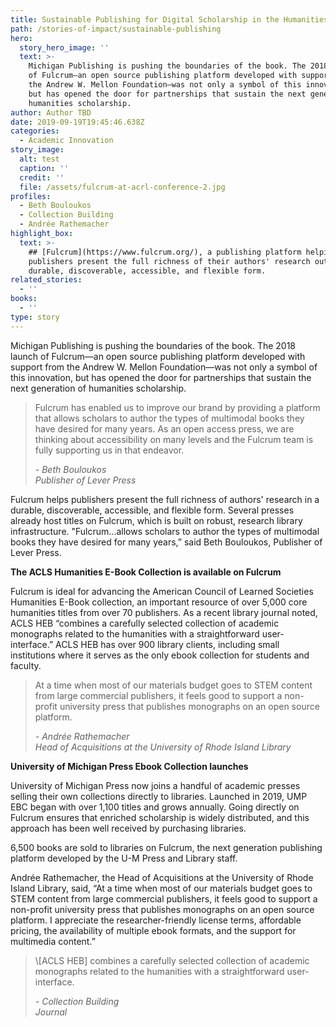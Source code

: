 ```yaml
---
title: Sustainable Publishing for Digital Scholarship in the Humanities
path: /stories-of-impact/sustainable-publishing
hero:
  story_hero_image: ''
  text: >-
    Michigan Publishing is pushing the boundaries of the book. The 2018 launch
    of Fulcrum—an open source publishing platform developed with support from
    the Andrew W. Mellon Foundation—was not only a symbol of this innovation,
    but has opened the door for partnerships that sustain the next generation of
    humanities scholarship.
author: Author TBD
date: 2019-09-19T19:45:46.638Z
categories:
  - Academic Innovation
story_image:
  alt: test
  caption: ''
  credit: ''
  file: /assets/fulcrum-at-acrl-conference-2.jpg
profiles:
  - Beth Bouloukos
  - Collection Building
  - Andrée Rathemacher
highlight_box:
  text: >-
    ## [Fulcrum](https://www.fulcrum.org/), a publishing platform helping
    publishers present the full richness of their authors' research outputs in a
    durable, discoverable, accessible, and flexible form.
related_stories:
  - ''
books:
  - ''
type: story
---
```

Michigan Publishing is pushing the boundaries of the book. The 2018 launch of Fulcrum—an open source publishing platform developed with support from the Andrew W. Mellon Foundation—was not only a symbol of this innovation, but has opened the door for partnerships that sustain the next generation of humanities scholarship.

<blockquote class="quote floated yellow"><p>Fulcrum has enabled us to improve our brand by providing a platform that allows scholars to author the types of multimodal books they have desired for many years. As an open access press, we are thinking about accessibility on many levels and the Fulcrum team is fully supporting us in that endeavor.</p><footer><cite>- Beth Bouloukos<br>Publisher of Lever Press</cite></footer></blockquote>

Fulcrum helps publishers present the full richness of authors' research in a durable, discoverable, accessible, and flexible form. Several presses already host titles on Fulcrum, which is built on robust, research library infrastructure. "Fulcrum...allows scholars to author the types of multimodal books they have desired for many years,” said Beth Bouloukos, Publisher of Lever Press.

**The ACLS Humanities E-Book Collection is available on Fulcrum** 

Fulcrum is ideal for advancing the American Council of Learned Societies Humanities E-Book collection, an important resource of over 5,000 core humanities titles from over 70 publishers. As a recent library journal noted, ACLS HEB “combines a carefully selected collection of academic monographs related to the humanities with a straightforward user‐interface.” ACLS HEB has over 900 library clients, including small institutions where it serves as the only ebook collection for students and faculty.

<blockquote class="quote full blue"><p>At a time when most of our materials budget goes to STEM content from large commercial publishers, it feels good to support a non-profit university press that publishes monographs on an open source platform.</p><footer><cite>- Andrée Rathemacher<br>Head of Acquisitions at the University of Rhode Island Library</cite></footer></blockquote>

**University of Michigan Press Ebook Collection launches**

University of Michigan Press now joins a handful of academic presses selling their own collections directly to libraries. Launched in 2019, UMP EBC began with over 1,100 titles and grows annually. Going directly on Fulcrum ensures that enriched scholarship is widely distributed, and this approach has been well received by purchasing libraries.

<div class="lg:float-right lg:-mr-64 lg:w-3/5 border-l-8 border-sea-blue px-6 pt-6 ml-6 mb-4" markdown="1">6,500 books are sold to libraries on Fulcrum, the next generation publishing platform developed by the U-M Press and Library staff.</div>

Andrée Rathemacher, the Head of Acquisitions at the University of Rhode Island Library, said, “At a time when most of our materials budget goes to STEM content from large commercial publishers, it feels good to support a non-profit university press that publishes monographs on an open source platform. I appreciate the researcher-friendly license terms, affordable pricing, the availability of multiple ebook formats, and the support for multimedia content.”

<blockquote class="quote full yellow"><p>\[ACLS HEB] combines a carefully selected collection
of academic monographs related to the humanities with a straightforward user-interface.</p><footer><cite>- Collection Building<br>Journal</cite></footer></blockquote>
